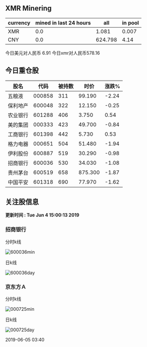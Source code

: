 ## XMR Minering

|currency|mined in last 24 hours|all|in pool|
|---|---|---|---|
|XMR|0.0|1.081|0.007|
|CNY|0.0|624.798|4.14|

今日美元对人民币 6.91	今日xmr对人民币578.16


## 今日重仓股 

|股名|代码|被持数|时价|涨跌%|
|---|---|---|---|---|
|五粮液|000858|311|99.190|-2.24|
|保利地产|600048|322|12.150|-0.25|
|农业银行|601288|406|3.750|0.54|
|美的集团|000333|423|49.700|-0.84|
|工商银行|601398|442|5.730|0.53|
|格力电器|000651|504|51.480|-1.94|
|伊利股份|600887|519|30.290|-0.98|
|招商银行|600036|530|34.030|-1.08|
|贵州茅台|600519|658|875.300|-1.87|
|中国平安|601318|690|77.970|-1.62|

## 关注股信息
**更新时间 : Tue Jun  4 15:00:13 2019**
### 招商银行 
分时k线

![600036min](http://image.sinajs.cn/newchart/min/n/sh600036.gif)

日k线

![600036day](http://image.sinajs.cn/newchart/daily/n/sh600036.gif)

### 京东方Ａ 
分时k线

![000725min](http://image.sinajs.cn/newchart/min/n/sz000725.gif)

日k线

![000725day](http://image.sinajs.cn/newchart/daily/n/sz000725.gif)

2019-06-05 03:40